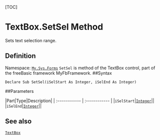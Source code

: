 [TOC]
# TextBox.SetSel Method
Sets text selection range.
## Definition
Namespace: [`My.Sys.Forms`](My.Sys.Forms.md)
`SetSel` is method of the TextBox control, part of the freeBasic framework MyFbFramework.
##Syntax
```freeBasic
Declare Sub SetSel(iSelStart As Integer, iSelEnd As Integer)
```

##Parameters

|Part|Type|Description|
| :------------ | :------------ |
|`iSelStart`|[`Integer`]("https://www.freebasic.net/wiki/KeyPgInteger")||
|`iSelEnd`|[`Integer`]("https://www.freebasic.net/wiki/KeyPgInteger")||
## See also
[`TextBox`](TextBox.md)
